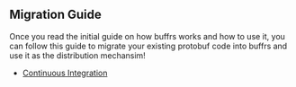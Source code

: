 ## Migration Guide

Once you read the initial guide on how buffrs works and how to use it, you can
follow this guide to migrate your existing protobuf code into buffrs and use
it as the distribution mechansim!

* [Continuous Integration](./continuous-integration.md)
